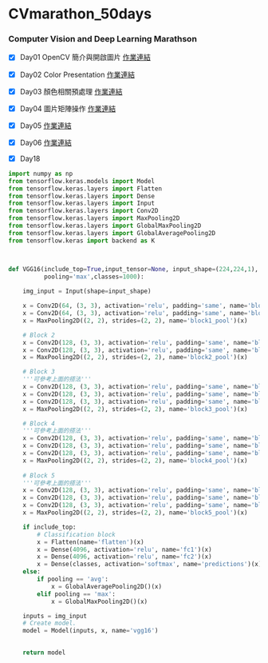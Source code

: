 # CVmarathon_50days
### Computer Vision and Deep Learning Marathson




- [x] Day01 OpenCV 簡介與開啟圖片 [作業連結](https://github.com/a227799770055/CVmarathon_50days/blob/main/D1/Day01.ipynb)
- [x] Day02 Color Presentation [作業連結](https://github.com/a227799770055/CVmarathon_50days/blob/main/D2/Day002_change_color_space_HW.ipynb)
- [x] Day03 顏色相關預處理 [作業連結](https://github.com/a227799770055/CVmarathon_50days/blob/main/D3/Day003_color_spave_op_HW.ipynb)
- [x] Day04 圖片矩陣操作 [作業連結](https://github.com/a227799770055/CVmarathon_50days/blob/main/D4/Day004_geometric_transform_HW.ipynb)
- [x] Day05  [作業連結](https://github.com/a227799770055/CVmarathon_50days/blob/main/D5/Day005_draw_HW.ipynb)
- [x] Day06  [作業連結](https://github.com/a227799770055/CVmarathon_50days/blob/main/D6/Day006_affine_HW.ipynb)

- [x] Day18
```python
import numpy as np
from tensorflow.keras.models import Model
from tensorflow.keras.layers import Flatten
from tensorflow.keras.layers import Dense
from tensorflow.keras.layers import Input
from tensorflow.keras.layers import Conv2D
from tensorflow.keras.layers import MaxPooling2D
from tensorflow.keras.layers import GlobalMaxPooling2D
from tensorflow.keras.layers import GlobalAveragePooling2D
from tensorflow.keras import backend as K



def VGG16(include_top=True,input_tensor=None, input_shape=(224,224,1),
          pooling='max',classes=1000):
 
    img_input = Input(shape=input_shape)

    x = Conv2D(64, (3, 3), activation='relu', padding='same', name='block1_conv1')(img_input)
    x = Conv2D(64, (3, 3), activation='relu', padding='same', name='block1_conv2')(x)
    x = MaxPooling2D((2, 2), strides=(2, 2), name='block1_pool')(x)

    # Block 2
    x = Conv2D(128, (3, 3), activation='relu', padding='same', name='block2_conv1')(x)
    x = Conv2D(128, (3, 3), activation='relu', padding='same', name='block2_conv2')(x)
    x = MaxPooling2D((2, 2), strides=(2, 2), name='block2_pool')(x)

    # Block 3
    '''可參考上面的搭法'''
    x = Conv2D(128, (3, 3), activation='relu', padding='same', name='block3_conv1')(x)
    x = Conv2D(128, (3, 3), activation='relu', padding='same', name='block3_conv2')(x)
    x = Conv2D(128, (3, 3), activation='relu', padding='same', name='block3_conv3')(x)
    x = MaxPooling2D((2, 2), strides=(2, 2), name='block3_pool')(x)

    # Block 4
    '''可參考上面的搭法'''
    x = Conv2D(128, (3, 3), activation='relu', padding='same', name='block4_conv1')(x)
    x = Conv2D(128, (3, 3), activation='relu', padding='same', name='block4_conv2')(x)
    x = Conv2D(128, (3, 3), activation='relu', padding='same', name='block4_conv3')(x)
    x = MaxPooling2D((2, 2), strides=(2, 2), name='block4_pool')(x)
  
    # Block 5
    '''可參考上面的搭法'''
    x = Conv2D(128, (3, 3), activation='relu', padding='same', name='block5_conv1')(x)
    x = Conv2D(128, (3, 3), activation='relu', padding='same', name='block5_conv2')(x)
    x = Conv2D(128, (3, 3), activation='relu', padding='same', name='block5_conv3')(x)
    x = MaxPooling2D((2, 2), strides=(2, 2), name='block5_pool')(x)

    if include_top:
        # Classification block
        x = Flatten(name='flatten')(x)
        x = Dense(4096, activation='relu', name='fc1')(x)
        x = Dense(4096, activation='relu', name='fc2')(x)
        x = Dense(classes, activation='softmax', name='predictions')(x)
    else:
        if pooling == 'avg':
            x = GlobalAveragePooling2D()(x)
        elif pooling == 'max':
            x = GlobalMaxPooling2D()(x)

    inputs = img_input
    # Create model.
    model = Model(inputs, x, name='vgg16')

   
    return model


```










